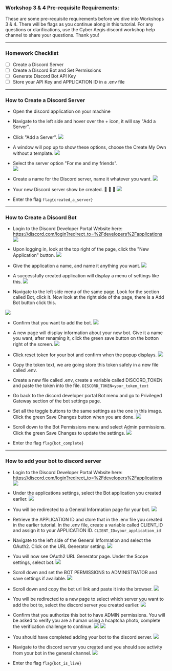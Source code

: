 ### Workshop 3 & 4 Pre-requisite Requirements:

These are some pre-requisite requirements before we dive into Workshops 3 & 4. There will be flags as you continue along in this tutorial. For any questions or clarifications, use the Cyber Aegis discord workshop help channel to share your questions. Thank you!

---
### Homework Checklist

- [ ] Create a Discord Server
- [ ] Create a Discord Bot and Set Permissions
- [ ] Generate Discord Bot API Key
- [ ] Store your API Key and APPLICATION ID in a .env file

---
### How to Create a Discord Server 

- Open the discord application on your machine
- Navigate to the left side and hover over the + icon, it will say "Add a Server".
- Click "Add a Server".
![](create_server/add_server.png)

- A window will pop up to show these options, choose the Create My Own without a template.
![](create_server/create_a_server.png)


- Select the server option "For me and my friends".\
![](create_server/for_friends_server.png)


- Create a name for the Discord server, name it whatever you want.
![](create_server/name_server.png)


- Your new Discord server show be created. 🎉 🎉 🎉
![](create_server/completed_creation.png)



- Enter the flag 
`flag{created_a_server}`
---

### How to Create a Discord Bot

- Login to the Discord Developer Portal Website here:
https://discord.com/login?redirect_to=%2Fdevelopers%2Fapplications
![](create_bot/dev_portal_login.png)


- Upon logging in, look at the top right of the page, click the "New Application" button. 
![](create_bot/new_app.png)


- Give the application a name, and name it anything you want.
![](create_bot/create_app.png)

- A successfully created application will display a menu of settings like this.
![](create_bot/created_app.png)


- Navigate to the left side menu of the same page. Look for the section called Bot, click it. Now look at the right side of the page, there is a Add Bot button click this.

![](create_bot/create_bot.png)


- Confirm that you want to add the bot.
![](create_bot/confirm_bot.png)

- A new page will display information about your new bot. Give it a name you want, after renaming it, click the green save button on the botton right of the screen.
![](create_bot/bot_created_menu.png)

- Click reset token for your bot and confirm when the popup displays.
![](create_bot/reset_bot_token.png)

- Copy the token text, we are going store this token safely in a new file called .env.

- Create a new file called .env, create a variable called DISCORD_TOKEN and paste the token into the file. 
`DISCORD_TOKEN=your_token_text`

- Go back to the discord developer portal Bot menu and go to Privileged Gateway section of the bot settings page. 
- Set all the toggle buttons to the same settings as the one in this image. Click the green Save Changes button when you are done.
![](create_bot/privileged_gateway.png)

- Scroll down to the Bot Permissions menu and select Admin permissions. Click the green Save Changes to update the settings.
![](create_bot/admin_bot.png)


- Enter the flag `flag{bot_complete}`


---

### How to add your bot to discord server

- Login to the Discord Developer Portal Website here:
https://discord.com/login?redirect_to=%2Fdevelopers%2Fapplications
![](create_bot/dev_portal_login.png)


- Under the applications settings, select the Bot application you created earlier.
![](add_bot/select_application.png)


- You will be redirected to a General Information page for your bot. 
![](add_bot/get_client_id.png)


- Retrieve the APPLICATION ID and store that in the .env file you created in the earlier tutorial. In the .env file, create a variable called CLIENT_ID and assign it to your APPLICATION ID.
`CLIENT_ID=your_application_id`


- Navigate to the left side of the General Information and select the OAuth2. Click on the URL Generator setting.
![](add_bot/oauth_menu.png)


- You will now see OAuth2 URL Generator page. Under the Scope settings, select bot.
![](add_bot/select_bot.png)


- Scroll down and set the BOT PERMISSIONS to ADMINISTRATOR and save settings if available.
![](add_bot/bot_permissions.png)


- Scroll down and copy the bot url link and paste it into the browser.
![](add_bot/bot_url.png)


- You will be redirected to a new page to select which server you want to add the bot to, select the discord server you created earlier.
![](add_bot/add_bot_to_server.png)


- Confirm that you authorize this bot to have ADMIN permissions. You will be asked to verify you are a human using a hcaptcha photo, complete the verification challenge to continue.
![](add_bot/authorize_admin.png)
![](add_bot/verify.png)


- You should have completed adding your bot to the discord server.
![](add_bot/completed.png)


- Navigate to the discord server you created and you should see activity from your bot in the general channel.
![](add_bot/welcome_to_server.png)

- Enter the flag `flag{bot_is_live}`